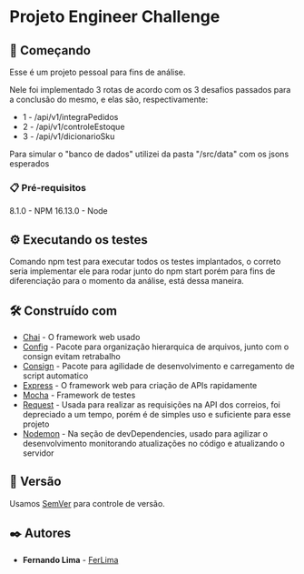 # Projeto Engineer Challenge

## 🚀 Começando

Esse é um projeto pessoal para fins de análise.

Nele foi implementado 3 rotas de acordo com os 3 desafios passados para a conclusão do mesmo, e elas são, respectivamente:

* 1 - /api/v1/integraPedidos
* 2 - /api/v1/controleEstoque
* 3 - /api/v1/dicionarioSku

Para simular o "banco de dados" utilizei da pasta "/src/data" com os jsons esperados
### 📋 Pré-requisitos

8.1.0 - NPM
16.13.0 - Node

## ⚙️ Executando os testes

Comando npm test para executar todos os testes implantados, o correto seria implementar ele para rodar junto do npm start porém para fins de diferenciação para o momento da análise, está dessa maneira.


## 🛠️ Construído com

* [Chai](https://www.chaijs.com/) - O framework web usado
* [Config](https://maven.apache.org/) - Pacote para organização hierarquica de arquivos, junto com o consign evitam retrabalho
* [Consign](https://www.npmjs.com/package/consign) - Pacote para agilidade de desenvolvimento e carregamento de script automatico
* [Express](https://expressjs.com/pt-br/) - O framework web para criação de APIs rapidamente
* [Mocha](https://mochajs.org/) - Framework de testes
* [Request](https://github.com/request/request) - Usada para realizar as requisições na API dos correios, foi depreciado a um tempo, porém é de simples uso e suficiente para esse projeto
* [Nodemon](https://github.com/remy/nodemon) - Na seção de devDependencies, usado para agilizar o desenvolvimento monitorando atualizações no código e atualizando o servidor
## 📌 Versão

Usamos [SemVer](http://semver.org/) para controle de versão.

## ✒️ Autores


* **Fernando Lima**  - [FerLima](https://github.com/FerLima)
